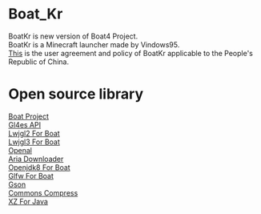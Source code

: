 # Boat_Kr
BoatKr is new version of Boat4 Project.  
BoatKr is a Minecraft launcher made by Vindows95.  
[This](https://www.boatkr.cn/agreement.html) is the user agreement and policy of BoatKr applicable to the People's Republic of China.
# Open source library
[Boat Project](https://github.com/AOF-Dev/BoatApp)  
[Gl4es API](https://github.com/ptitSeb/gl4es)    
[Lwjgl2 For Boat](https://github.com/AOF-Dev/lwjgl-boat)  
[Lwjgl3 For Boat](https://github.com/AOF-Dev/lwjgl3-boat)  
[Openal](https://github.com/kcat/openal-soft)  
[Aria Downloader](https://github.com/AriaLyy/Aria)  
[Openjdk8 For Boat](https://github.com/CosineMath/openjdk-jdk8u-aarch32-android)  
[Glfw For Boat](https://github.com/CosineMath/glfw-boat)  
[Gson](https://github.com/google/gson)  
[Commons Compress](https://github.com/apache/commons-compress)  
[XZ For Java](https://git.tukaani.org/?p=xz-java.git;a=summary)  
